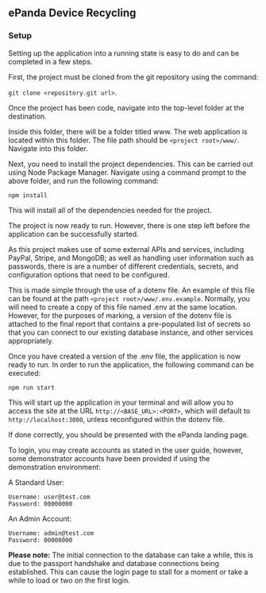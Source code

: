 ## **<span style="colour: #2E8B57">ePanda</span>** Device Recycling

### Setup
Setting up the application into a running state is easy to do and can be completed in a few steps.

First, the project must be cloned from the git repository using the command:

`git clone <repository.git url>`.

Once the project has been code, navigate into the top-level folder at the destination.

Inside this folder, there will be a folder titled www. The web application is located within this folder. The file path should be `<project root>/www/`. Navigate into this folder.

Next, you need to install the project dependencies. This can be carried out using Node Package Manager. Navigate using a command prompt to the above folder, and run the following command:

`npm install`

This will install all of the dependencies needed for the project.

The project is now ready to run. However, there is one step left before the application can be successfully started.

As this project makes use of some external APIs and services, including PayPal, Stripe, and MongoDB; as well as handling user information such as passwords, there is are a number of different credentials, secrets, and configuration options that need to be configured.

This is made simple through the use of a dotenv file. An example of this file can be found at the path `<project root>/www/.env.example`. Normally, you will need to create a copy of this file named .env at the same location. However, for the purposes of marking, a version of the dotenv file is attached to the final report that contains a pre-populated list of secrets so that you can connect to our existing database instance, and other services appropriately.

Once you have created a version of the .env file, the application is now ready to run. In order to run the application, the following command can be executed:

`npm run start`

This will start up the application in your terminal and will allow you to access the site at the URL `http://<BASE_URL>:<PORT>`, which will default to `http://localhost:3000`, unless reconfigured within the dotenv file.

If done correctly, you should be presented with the ePanda landing page.

To login, you may create accounts as stated in the user guide, however, some demonstrator accounts have been provided if using the demonstration environment:

A Standard User:
```
Username: user@test.com
Password: 00000000
```
An Admin Account:
```
Username: admin@test.com
Password: 00000000
```

**Please note:** The initial connection to the database can take a while, this is due to the passport handshake and database connections being established. This can cause the login page to stall for a moment or take a while to load or two on the first login.
